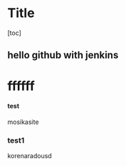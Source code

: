 # Title

[toc]

## hello github with jenkins

# ffffff

#### test

mosikasite

### test1

korenaradousd
